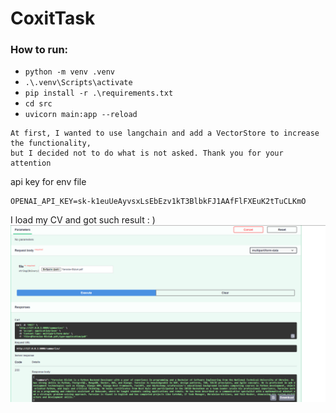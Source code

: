 ﻿# CoxitTask




### How to run:
- `python -m venv .venv`
- `.\.venv\Scripts\activate`
- `pip install -r .\requirements.txt`
- `cd src`
- `uvicorn main:app --reload`

~~~
At first, I wanted to use langchain and add a VectorStore to increase the functionality, 
but I decided not to do what is not asked. Thank you for your attention
~~~

api key for env file

~~~
OPENAI_API_KEY=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
~~~

I load my CV and got such result : )
![img.png](demo/img.png)
